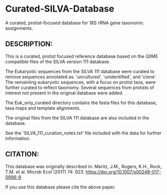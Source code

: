 # Curated-SILVA-Database
A curated, protist-focused database for 18S rRNA gene taxonomic assignments.

## DESCRIPTION:

This is a curated, protist focused reference database based on the QIIME compatible files of the SILVA version 111 database.

The Eukaryotic sequences from the SILVA 111 database were curated to remove sequences annotated as: 'uncultured', 'unidentified', and 'clone'.
The remainiing eukaryotic sequences, with a focus on protist taxa, were further curated to reflect taxonomy. 
Several sequences from protists of interest not present in the original database were added.

The Euk_only_curated directory contains the fasta files for this database, taxa maps and template alignments.

The original files from the SILVA 111 database are also included in the database.

See the 'SILVA_111_curation_notes.txt' file included with the data for further information.

## CITATION:

This database was originally described in: 
Maritz, J.M., Rogers, K.H., Rock, T.M. et al. Microb Ecol (2017) 74: 923. 
https://doi.org/10.1007/s00248-017-0996-9 

If you use this database please cite the above paper.

